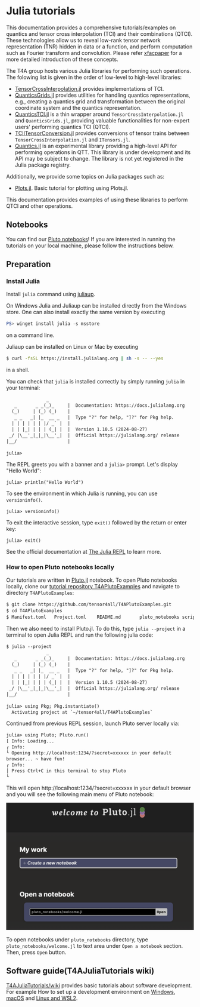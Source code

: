 # Julia tutorials

This documentation provides a comprehensive tutorials/examples
on quantics and tensor cross interpolation (TCI) and their combinations (QTCI).
These technologies allow us to reveal low-rank tensor network representation (TNR) hidden in data or a function,
and perform computation such as Fourier transform and convolution.
Please refer [xfacpaper](https://arxiv.org/abs/2407.02454) for a more detailed introduction of these concepts.

The T4A group hosts various Julia libraries for performing such operations.
The folowing list is given in the order of low-level to high-level libraries:

- [TensorCrossInterpolation.jl](https://github.com/tensor4all/TensorCrossInterpolation.jl/) provides implementations of TCI.
- [QuanticsGrids.jl](https://github.com/tensor4all/QuanticsGrids.jl/) provides utilities for handling quantics representations, e.g., creating a quantics grid and transformation between the original coordinate system and the quantics representation.
- [QuanticsTCI.jl](https://github.com/tensor4all/QuanticsTCI.jl/) is a thin wrapper around `TensorCrossInterpolation.jl` and `QuanticsGrids.jl`, providing valuable functionalities for non-expert users' performing quantics TCI (QTCI).
- [TCIITensorConversion.jl](https://github.com/tensor4all/TCIITensorConversion.jl/) provides conversions of tensor trains between `TensorCrossInterpolation.jl` and `ITensors.jl`.
- [Quantics.jl](https://github.com/tensor4all/Quantics.jl/) is an experimental library providing a high-level API for performing operations in QTT. This library is under development and its API may be subject to change. The library is not yet registered in the Julia package registry.

Additionally, we provide some topics on Julia packages such as:

- [Plots.jl](https://tensor4all.org/T4APlutoExamples/pluto_notebooks/plots.html). Basic tutorial for plotting using Plots.jl.

This documentation provides examples of using these libraries to perform QTCI and other operations.

## Notebooks

You can find our [Pluto notebooks](https://tensor4all.org/T4APlutoExamples/pluto_notebooks/)!
If you are interested in running the tutorials on your local machine, please follow the instructions below.

## Preparation

### Install Julia

Install `julia` command using [juliaup](https://github.com/JuliaLang/juliaup).

On Windows Julia and Juliaup can be installed directly from the Windows store. One can also install exactly the same version by executing


<!-- #region -->
```powershell
PS> winget install julia -s msstore
```

<!-- #endregion -->

on a command line.

Juliaup can be installed on Linux or Mac by executing


<!-- #region -->
```sh
$ curl -fsSL https://install.julialang.org | sh -s -- --yes
```

<!-- #endregion -->

in a shell.

You can check that `julia` is installed correctly by simply running `julia` in your terminal:

```julia-repl
               _
   _       _ _(_)_     |  Documentation: https://docs.julialang.org
  (_)     | (_) (_)    |
   _ _   _| |_  __ _   |  Type "?" for help, "]?" for Pkg help.
  | | | | | | |/ _` |  |
  | | |_| | | | (_| |  |  Version 1.10.5 (2024-08-27)
 _/ |\__'_|_|_|\__'_|  |  Official https://julialang.org/ release
|__/                   |

julia>
```

The REPL greets you with a banner and a `julia>` prompt. Let's display "Hello World":

```julia-repl
julia> println("Hello World")
```

To see the environment in which Julia is running, you can use `versioninfo()`.

```julia-repl
julia> versioninfo()
```

To exit the interactive session, type `exit()` followed by the return or enter key:

```julia-repl
julia> exit()
```

See the official documentation at [The Julia REPL](https://docs.julialang.org/en/v1/stdlib/REPL/) to learn more.

### How to open Pluto notebooks locally

Our tutorials are written in [Pluto.jl](https://plutojl.org/) notebook. To open Pluto notebooks locally, clone our [tutorial repository T4APlutoExamples](https://github.com/tensor4all/T4APlutoExamples) and navigate to directory `T4APlutoExamples`:

```sh
$ git clone https://github.com/tensor4all/T4APlutoExamples.git
$ cd T4APlutoExamples
$ Manifest.toml   Project.toml    README.md       pluto_notebooks scripts
```

Then we also need to install Pluto.jl. To do this, type `julia --project` in a terminal to open Julia REPL and run the following julia code:

```julia-repl
$ julia --project
               _
   _       _ _(_)_     |  Documentation: https://docs.julialang.org
  (_)     | (_) (_)    |
   _ _   _| |_  __ _   |  Type "?" for help, "]?" for Pkg help.
  | | | | | | |/ _` |  |
  | | |_| | | | (_| |  |  Version 1.10.5 (2024-08-27)
 _/ |\__'_|_|_|\__'_|  |  Official https://julialang.org/ release
|__/                   |

julia> using Pkg; Pkg.instantiate()
  Activating project at `~/tensor4all/T4APlutoExamples`
```

Continued from previous REPL session, launch Pluto server locally via:

```julia-repl
julia> using Pluto; Pluto.run()
[ Info: Loading...
┌ Info:
└ Opening http://localhost:1234/?secret=xxxxxx in your default browser... ~ have fun!
┌ Info:
│ Press Ctrl+C in this terminal to stop Pluto
└
```

This will open http://localhost:1234/?secret=xxxxxx in your default browser and you will see the following main menu of Pluto notebook:

![](https://raw.githubusercontent.com/tensor4all/T4APlutoExamples/refs/heads/main/assets/open_welcome.png)

To open notebooks under `pluto_notebooks` directory, type `pluto_notebooks/welcome.jl` to text area under `Open a notebook` section. Then, press `Open` button.

## Software guide(T4AJuliaTutorials wiki)

[T4AJuliaTutorials/wiki](https://github.com/tensor4all/T4AJuliaTutorials/wiki) provides basic tutorials about software development. For example How to set up a development environment on [Windows](https://github.com/tensor4all/T4AJuliaTutorials/wiki/Instructions-for-setting-up-a-development-environment-on-Windows(PowerShell,-winget)), [macOS](https://github.com/tensor4all/T4AJuliaTutorials/wiki/Instructions-for-setting-up-a-development-environment-on-macOS) and [Linux and WSL2](https://github.com/tensor4all/T4AJuliaTutorials/wiki/Instructions-for-setting-up-a-development-environment-on-Linux(Ubuntu,-WSL2)).